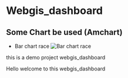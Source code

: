 # Webgis_dashboard
## Some Chart be used (Amchart)

* Bar chart race
![Bar chart race](/img)

this is a demo project webgis_dashboard

Hello welcome to this webgis_dashboard